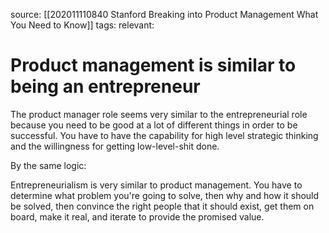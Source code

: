 source: [[202011110840 Stanford Breaking into Product Management What You Need to Know]]
tags: 
relevant: 

# Product management is similar to being an entrepreneur

The product manager role seems very similar to the entrepreneurial role because you need to be good at a lot of different things in order to be successful. You have to have the capability for high level strategic thinking and the willingness for getting low-level-shit done.

By the same logic:

Entrepreneurialism is very similar to product management. You have to determine what problem you're going to solve, then why and how it should be solved, then convince the right people that it should exist, get them on board, make it real, and iterate to provide the promised value.